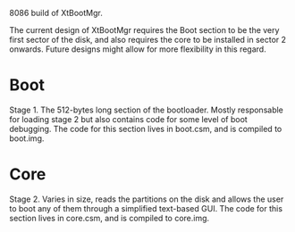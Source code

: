 8086 build of XtBootMgr.

The current design of XtBootMgr requires the Boot section to be the 
very first sector of the disk, and also requires the core to be installed
in sector 2 onwards. Future designs might allow for more flexibility in
this regard.

# Boot
Stage 1. The 512-bytes long section of the bootloader.
Mostly responsable for loading stage 2 but also contains 
code for some level of boot debugging.
The code for this section lives in boot.csm, and is compiled to boot.img.


# Core
Stage 2. Varies in size, reads the partitions on the disk
and allows the user to boot any of them through a simplified
text-based GUI.
The code for this section lives in core.csm, and is compiled to core.img.